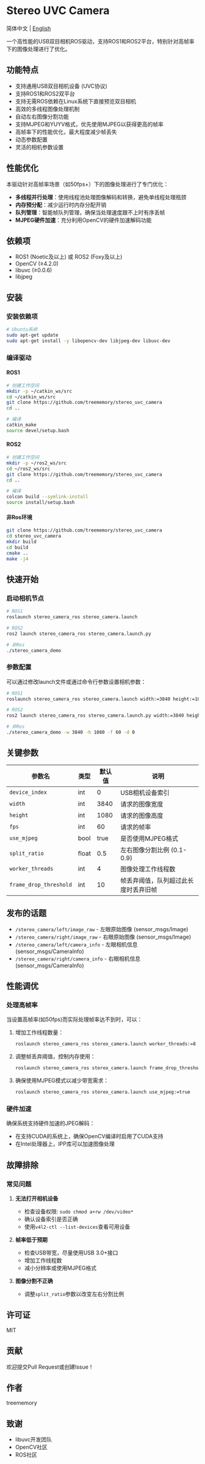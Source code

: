 # Stereo UVC Camera

简体中文 | [English](README_EN.md)

一个高性能的USB双目相机ROS驱动，支持ROS1和ROS2平台，特别针对高帧率下的图像处理进行了优化。

## 功能特点

- 支持通用USB双目相机设备 (UVC协议)
- 支持ROS1和ROS2双平台
- 支持无需ROS依赖在Linux系统下直接预览双目相机
- 高效的多线程图像处理机制
- 自动左右图像分割功能
- 支持MJPEG和YUYV格式，优先使用MJPEG以获得更高的帧率
- 高帧率下的性能优化，最大程度减少帧丢失
- 动态参数配置
- 灵活的相机参数设置

## 性能优化

本驱动针对高帧率场景（如50fps+）下的图像处理进行了专门优化：

- **多线程并行处理**：使用线程池处理图像解码和转换，避免单线程处理瓶颈
- **内存预分配**：减少运行时内存分配开销
- **队列管理**：智能帧队列管理，确保当处理速度跟不上时有序丢帧
- **MJPEG硬件加速**：充分利用OpenCV的硬件加速解码功能

## 依赖项

- ROS1 (Noetic及以上) 或 ROS2 (Foxy及以上)
- OpenCV (≥4.2.0)
- libuvc (≥0.0.6)
- libjpeg

## 安装

### 安装依赖项

```bash
# Ubuntu系统
sudo apt-get update
sudo apt-get install -y libopencv-dev libjpeg-dev libuvc-dev
```

### 编译驱动

#### ROS1

```bash
# 创建工作空间
mkdir -p ~/catkin_ws/src
cd ~/catkin_ws/src
git clone https://github.com/treememory/stereo_uvc_camera
cd ..

# 编译
catkin_make
source devel/setup.bash
```

#### ROS2

```bash
# 创建工作空间
mkdir -p ~/ros2_ws/src
cd ~/ros2_ws/src
git clone https://github.com/treememory/stereo_uvc_camera
cd ..

# 编译
colcon build --symlink-install
source install/setup.bash
```

#### 非Ros环境
```bash
git clone https://github.com/treememory/stereo_uvc_camera
cd stereo_uvc_camera
mkdir build
cd build
cmake .. 
make -j4
```

## 快速开始

### 启动相机节点

```bash
# ROS1
roslaunch stereo_camera_ros stereo_camera.launch

# ROS2
ros2 launch stereo_camera_ros stereo_camera.launch.py

# 非Ros
./stereo_camera_demo

```

### 参数配置

可以通过修改launch文件或通过命令行参数设置相机参数：

```bash
# ROS1
roslaunch stereo_camera_ros stereo_camera.launch width:=3840 height:=1080 fps:=60 device_index:=0

# ROS2
ros2 launch stereo_camera_ros stereo_camera.launch.py width:=3840 height:=1080 fps:=60 device_index:=0

# 非Ros
./stereo_camera_demo -w 3840 -h 1080 -f 60 -d 0
```

## 关键参数

| 参数名 | 类型 | 默认值 | 说明 |
|--------|------|-------|------|
| `device_index` | int | 0 | USB相机设备索引 |
| `width` | int | 3840 | 请求的图像宽度 |
| `height` | int | 1080 | 请求的图像高度 |
| `fps` | int | 60 | 请求的帧率 |
| `use_mjpeg` | bool | true | 是否使用MJPEG格式 |
| `split_ratio` | float | 0.5 | 左右图像分割比例 (0.1-0.9) |
| `worker_threads` | int | 4 | 图像处理工作线程数 |
| `frame_drop_threshold` | int | 10 | 帧丢弃阈值，队列超过此长度时丢弃旧帧 |

## 发布的话题

- `/stereo_camera/left/image_raw` - 左眼原始图像 (sensor_msgs/Image)
- `/stereo_camera/right/image_raw` - 右眼原始图像 (sensor_msgs/Image)
- `/stereo_camera/left/camera_info` - 左眼相机信息 (sensor_msgs/CameraInfo)
- `/stereo_camera/right/camera_info` - 右眼相机信息 (sensor_msgs/CameraInfo)

## 性能调优

### 处理高帧率

当设置高帧率(如50fps)而实际处理帧率达不到时，可以：

1. 增加工作线程数量：
   ```bash
   roslaunch stereo_camera_ros stereo_camera.launch worker_threads:=8
   ```

2. 调整帧丢弃阈值，控制内存使用：
   ```bash
   roslaunch stereo_camera_ros stereo_camera.launch frame_drop_threshold:=5
   ```

3. 确保使用MJPEG模式以减少带宽需求：
   ```bash
   roslaunch stereo_camera_ros stereo_camera.launch use_mjpeg:=true
   ```

### 硬件加速

确保系统支持硬件加速的JPEG解码：
- 在支持CUDA的系统上，确保OpenCV编译时启用了CUDA支持
- 在Intel处理器上，IPP库可以加速图像处理

## 故障排除

### 常见问题

1. **无法打开相机设备**
   - 检查设备权限: `sudo chmod a+rw /dev/video*`
   - 确认设备索引是否正确
   - 使用`v4l2-ctl --list-devices`查看可用设备

2. **帧率低于预期**
   - 检查USB带宽，尽量使用USB 3.0+接口
   - 增加工作线程数
   - 减小分辨率或使用MJPEG格式

3. **图像分割不正确**
   - 调整`split_ratio`参数以改变左右分割比例

## 许可证

MIT

## 贡献

欢迎提交Pull Request或创建Issue！

## 作者

treememory

## 致谢

- libuvc开发团队
- OpenCV社区
- ROS社区